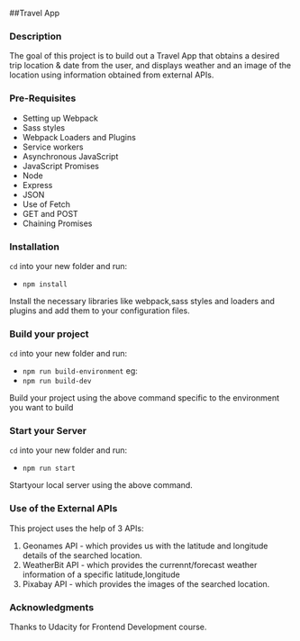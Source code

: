 ##Travel App

### Description

The goal of this project is to build out a Travel App that obtains a desired trip location & date from the user, and displays weather and an image of the location using information obtained from external APIs.

### Pre-Requisites

- Setting up Webpack
- Sass styles
- Webpack Loaders and Plugins
- Service workers
- Asynchronous JavaScript
- JavaScript Promises
- Node
- Express
- JSON
- Use of Fetch
- GET and POST
- Chaining Promises

### Installation

`cd` into your new folder and run:
- `npm install`

Install the necessary libraries like webpack,sass styles and loaders and plugins and add them to your configuration files.

### Build your project
`cd` into your new folder and run:
- `npm run build-environment`
eg:
- `npm run build-dev`

Build your project using the above command specific to the environment you want to build

### Start your Server
`cd` into your new folder and run:
- `npm run start`

Startyour local server using the above command.

### Use of the External APIs

This project uses the help of 3 APIs:
1. Geonames API - which provides us with the latitude and longitude details of the searched location.
2. WeatherBit API - which provides the currennt/forecast weather information of a specific latitude,longitude
3. Pixabay API - which provides the images of the searched location.

### Acknowledgments

Thanks to Udacity for Frontend Development course.
